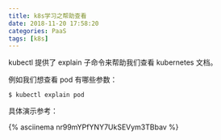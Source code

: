 ```yaml
---
title: k8s学习之帮助查看
date: 2018-11-20 17:58:20
categories: PaaS
tags: [k8s]
---
```


kubectl 提供了 explain 子命令来帮助我们查看 kubernetes 文档。

<!-- more -->


例如我们想查看 pod 有哪些参数：

```
$ kubectl explain pod
```

具体演示参考：

{% asciinema nr99mYPfYNY7UkSEVym3TBbav %}
